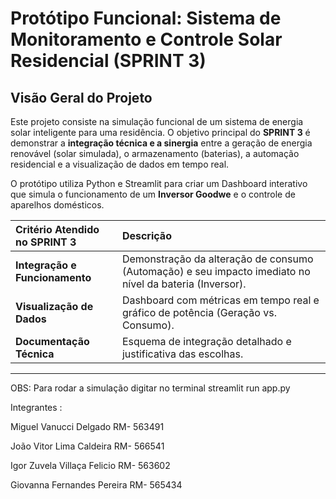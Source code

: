 #  Protótipo Funcional: Sistema de Monitoramento e Controle Solar Residencial (SPRINT 3)

##  Visão Geral do Projeto

Este projeto consiste na simulação funcional de um sistema de energia solar inteligente para uma residência. O objetivo principal do **SPRINT 3** é demonstrar a **integração técnica e a sinergia** entre a geração de energia renovável (solar simulada), o armazenamento (baterias), a automação residencial e a visualização de dados em tempo real.

O protótipo utiliza Python e Streamlit para criar um Dashboard interativo que simula o funcionamento de um **Inversor Goodwe** e o controle de aparelhos domésticos.


| Critério Atendido no SPRINT 3 | Descrição |
| :--- | :--- |
| **Integração e Funcionamento** | Demonstração da alteração de consumo (Automação) e seu impacto imediato no nível da bateria (Inversor). |
| **Visualização de Dados** | Dashboard com métricas em tempo real e gráfico de potência (Geração vs. Consumo). |
| **Documentação Técnica** | Esquema de integração detalhado e justificativa das escolhas. |

---

OBS: Para rodar a simulação digitar no terminal streamlit run app.py

Integrantes : 

Miguel Vanucci Delgado RM- 563491

João Vitor Lima Caldeira RM- 566541

Igor Zuvela Villaça Felicio RM- 563602

Giovanna Fernandes Pereira RM- 565434
